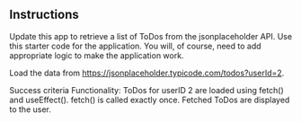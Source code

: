## Instructions

Update this app to retrieve a list of ToDos from the jsonplaceholder API. Use this starter code for the application. You will, of course, need to add appropriate logic to make the application work.

Load the data from https://jsonplaceholder.typicode.com/todos?userId=2.

Success criteria
Functionality:
ToDos for userID 2 are loaded using fetch() and useEffect().
fetch() is called exactly once.
Fetched ToDos are displayed to the user.
